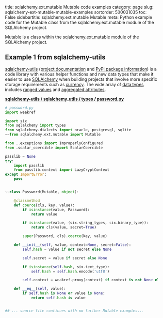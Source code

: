 title: sqlalchemy.ext.mutable Mutable code examples
category: page
slug: sqlalchemy-ext-mutable-mutable-examples
sortorder: 500031035
toc: False
sidebartitle: sqlalchemy.ext.mutable Mutable
meta: Python example code for the Mutable class from the sqlalchemy.ext.mutable module of the SQLAlchemy project.


Mutable is a class within the sqlalchemy.ext.mutable module of the SQLAlchemy project.


## Example 1 from sqlalchemy-utils
[sqlalchemy-utils](https://github.com/kvesteri/sqlalchemy-utils)
([project documentation](https://sqlalchemy-utils.readthedocs.io/en/latest/)
and
[PyPI package information](https://pypi.org/project/SQLAlchemy-Utils/))
is a code library with various helper functions and new data types
that make it easier to use [SQLAlchemy](/sqlalchemy.html) when building
projects that involve more specific storage requirements such as
[currency](https://sqlalchemy-utils.readthedocs.io/en/latest/data_types.html#module-sqlalchemy_utils.types.currency).
The wide array of
[data types](https://sqlalchemy-utils.readthedocs.io/en/latest/data_types.html)
includes [ranged values](https://sqlalchemy-utils.readthedocs.io/en/latest/range_data_types.html)
and [aggregated attributes](https://sqlalchemy-utils.readthedocs.io/en/latest/aggregates.html).

[**sqlalchemy-utils / sqlalchemy_utils / types / password.py**](https://github.com/kvesteri/sqlalchemy-utils/blob/master/sqlalchemy_utils/types/password.py)

```python
# password.py
import weakref

import six
from sqlalchemy import types
from sqlalchemy.dialects import oracle, postgresql, sqlite
~~from sqlalchemy.ext.mutable import Mutable

from ..exceptions import ImproperlyConfigured
from .scalar_coercible import ScalarCoercible

passlib = None
try:
    import passlib
    from passlib.context import LazyCryptContext
except ImportError:
    pass


~~class Password(Mutable, object):

    @classmethod
    def coerce(cls, key, value):
        if isinstance(value, Password):
            return value

        if isinstance(value, (six.string_types, six.binary_type)):
            return cls(value, secret=True)

        super(Password, cls).coerce(key, value)

    def __init__(self, value, context=None, secret=False):
        self.hash = value if not secret else None

        self.secret = value if secret else None

        if isinstance(self.hash, six.text_type):
            self.hash = self.hash.encode('utf8')

        self.context = weakref.proxy(context) if context is not None else None

    def __eq__(self, value):
        if self.hash is None or value is None:
            return self.hash is value


## ... source file continues with no further Mutable examples...

```

